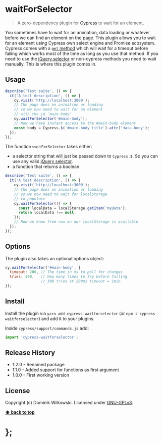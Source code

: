 waitForSelector
=======

> A zero-dependency plugin for [Cypress](https://www.cypress.io/) to wait for an element.

You sometimes have to wait for an animation, data loading or whatever before we can find an element on the page.
This plugin allows you to wait for an element using Cypress own select engine and Promise ecosystem.
Cypress comes with a [`get` method](https://docs.cypress.io/api/commands/get.html#Arguments) which will wait for a timeout before failing which works most of
the time as long as you use that method.
If you need to use the [jQuery selector](https://docs.cypress.io/api/utilities/$.html) or non-cypress methods you need to wait manually.
This is where this plugin comes in.

## Usage

```js
describe('Test suite', () => {
  it('A test description', () => {
    cy.visit('http://localhost:3000');
    // The page does an animation or loading
    // so we now need to wait for an element
    // with the id `main-body`
    cy.waitForSelector('#main-body');
    // Now we have instant access to the #main-body element
    const body = Cypress.$('#main-body title').attr('data-body');
  });
});
```

The function `waitForSelector` takes either:
- a selector string that will just be passed down to `Cypress.$`. 
	So you can use any valid [jQuery selector](https://api.jquery.com/jQuery/).
- a function that returns a boolean

```js
describe('Test suite', () => {
  it('A test description', () => {
    cy.visit('http://localhost:3000');
    // The page does an animation or loading
    // so we now need to wait for localStorage
    // to populate
    cy.waitForSelector(() => {
      const localData = localStorage.getItem('myData');
      return localData !== null;
    });
    // Now we know from now on our localStorage is available
  });
});
```

## Options

The plugin also takes an optional options object:

```js
cy.waitForSelector('#main-body', {
  timeout: 200, // The time in ms to poll for changes
  tries: 300,   // How many times to try before failing
                // 300 tries at 200ms timeout = 1min
});
```

## Install

Install the plugin via `yarn add cypress-waitforselector` (or `npm i cypress-waitforselector`) and add it to your plugins.

Inside `cypress/support/commands.js` add:

```js
import 'cypress-waitforselector';
```

## Release History

* 1.2.0 - Renamed package
* 1.1.0 - Added support for functions as first argument
* 1.0.0 - First working version

## License

Copyright (c) Dominik Wilkowski.
Licensed under [GNU-GPLv3](https://raw.githubusercontent.com/https://github.com/dominikwilkowski/cypress-waitforselector/master/LICENSE).

**[⬆ back to top](#contents)**

# };
